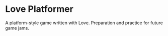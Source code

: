 # Love Platformer

A platform-style game written with Love. Preparation and practice for future game jams.